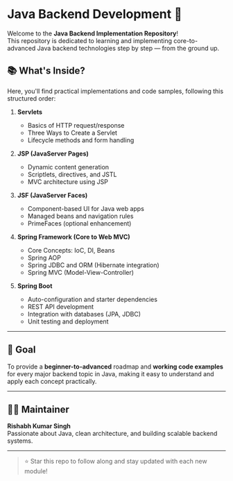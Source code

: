 # Java Backend Development 🚀

Welcome to the **Java Backend Implementation Repository**!  
This repository is dedicated to learning and implementing core-to-advanced Java backend technologies step by step — from the ground up.

## 📚 What's Inside?

Here, you'll find practical implementations and code samples, following this structured order:

1. **Servlets**

   - Basics of HTTP request/response
   - Three Ways to Create a Servlet
   - Lifecycle methods and form handling

2. **JSP (JavaServer Pages)**

   - Dynamic content generation
   - Scriptlets, directives, and JSTL
   - MVC architecture using JSP

3. **JSF (JavaServer Faces)**

   - Component-based UI for Java web apps
   - Managed beans and navigation rules
   - PrimeFaces (optional enhancement)

4. **Spring Framework (Core to Web MVC)**

   - Core Concepts: IoC, DI, Beans
   - Spring AOP
   - Spring JDBC and ORM (Hibernate integration)
   - Spring MVC (Model-View-Controller)

5. **Spring Boot**
   - Auto-configuration and starter dependencies
   - REST API development
   - Integration with databases (JPA, JDBC)
   - Unit testing and deployment

---

## 🎯 Goal

To provide a **beginner-to-advanced** roadmap and **working code examples** for every major backend topic in Java, making it easy to understand and apply each concept practically.

---

## 👨‍💻 Maintainer

**Rishabh Kumar Singh**  
Passionate about Java, clean architecture, and building scalable backend systems.

---

> ⭐ Star this repo to follow along and stay updated with each new module!
